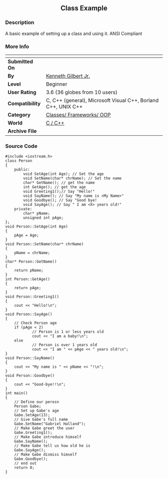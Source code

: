 ﻿<div align="center">

## Class Example


</div>

### Description

A basic example of setting up a class and using it. ANSI Compliant
 
### More Info
 


<span>             |<span>
---                |---
**Submitted On**   |
**By**             |[Kenneth Gilbert Jr\.](https://github.com/Planet-Source-Code/PSCIndex/blob/master/ByAuthor/kenneth-gilbert-jr.md)
**Level**          |Beginner
**User Rating**    |3.6 (36 globes from 10 users)
**Compatibility**  |C, C\+\+ \(general\), Microsoft Visual C\+\+, Borland C\+\+, UNIX C\+\+
**Category**       |[Classes/ Frameworks/ OOP](https://github.com/Planet-Source-Code/PSCIndex/blob/master/ByCategory/classes-frameworks-oop__3-31.md)
**World**          |[C / C\+\+](https://github.com/Planet-Source-Code/PSCIndex/blob/master/ByWorld/c-c.md)
**Archive File**   |[](https://github.com/Planet-Source-Code/kenneth-gilbert-jr-class-example__3-721/archive/master.zip)





### Source Code

```
#include <iostream.h>
class Person
{
	public:
		void SetAge(int Age); // Set the age
		void SetName(char* chrName); // Set the name
		char* GetName(); // get the name
		int GetAge(); // get the age
		void Greeting1();// Say "Hello!"
		void SayName(); // Say "My name is <My Name>"
		void Goodbye(); // Say "Good bye!
		void SayAge(); // Say " I am <X> years old!"
	private:
		char* pName;
		unsigned int pAge;
};
void Person::SetAge(int Age)
{
	pAge = Age;
}
void Person::SetName(char* chrName)
{
	pName = chrName;
}
char* Person::GetName()
{
	return pName;
}
int Person::GetAge()
{
	return pAge;
}
void Person::Greeting1()
{
	cout << "Hello!\n";
}
void Person::SayAge()
{
	// Check Person age
	if (pAge < 2)
			// Person is 1 or less years old
			cout << "I am a baby!\n";
	else
			// Person is over 1 years old
			cout << "I am " << pAge << " years old!\n";
}
void Person::SayName()
{
	cout << "My name is " << pName << "!\n";
}
void Person::Goodbye()
{
	cout << "Good-bye!!\n";
}
int main()
{
	// Define our perosn
	Person Gabe;
	// Set up Gabe's age
	Gabe.SetAge(13);
	// Give Gabe's full name
	Gabe.SetName("Gabriel Halland");
	// Make Gabe greet the user
	Gabe.Greeting1();
	// Make Gabe introduce himself
	Gabe.SayName();
	// Make Gabe tell us how old he is
	Gabe.SayAge();
	// Make Gabe dismiss himself
	Gabe.Goodbye();
	// end out
	return 0;
}
```

